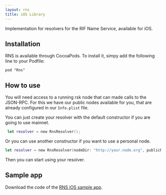 ```yaml
---
layout: rns
title: iOS Library
---
```


Implementation for resolvers for the RIF Name Service, available for iOS.

## Installation

RNS is available through CocoaPods. To install it, simpy add the following line to your Podfile:

```
pod "Rns"
```

## How to use

You will need access to a running rsk node that can made calls to the JSON-RPC. For this we have our public nodes available for you, that are already configured in our `Info.plist` file. 

You can just create your resolver with the default constructor if you are going to use mainnet.

```swift
 let resolver = new RnsResolver();
```

Or you can use another constructor if you want to use a personal node.

```swift
let resolver = new RnsResolver(nodeDir: "http://your.node.org", publicResolverAddress:"RSK_ADDRES_TO_YOUR_RESOLVER");
```

Then you can start using your resolver. 

## Sample app

Download the code of the [RNS iOS sample app](https://github.com/rnsdomains/rns-ios-sampleapp).
